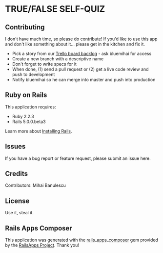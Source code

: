 TRUE/FALSE SELF-QUIZ
====================

Contributing
------------

I don't have much time, so please do contribute!
If you'd like to use this app and don't like something about it...  please get in the kitchen and fix it.

* Pick a story from our [Trello board backlog](https://trello.com/b/wgbIjbj1/tf-quiz) - ask bluemihai for access
* Create a new branch with a descriptive name
* Don't forget to write specs for it
* When done, (1) send a pull request or (2) get a live code review and push to development
* Notify bluemihai so he can merge into master and push into production


Ruby on Rails
-------------
This application requires:

- Ruby 2.2.3
- Rails 5.0.0.beta3

Learn more about [Installing Rails](http://railsapps.github.io/installing-rails.html).

Issues
-------------
If you have a bug report or feature request, please submit an issue here.

Credits
-------
Contributors: Mihai Banulescu

License
-------
Use it, steal it.


Rails Apps Composer
-------------------
This application was generated with the [rails_apps_composer](https://github.com/RailsApps/rails_apps_composer) gem
provided by the [RailsApps Project](http://railsapps.github.io/).  Thank you!
